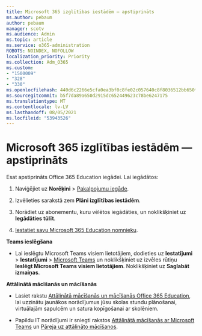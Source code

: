 ```yaml
---
title: Microsoft 365 izglītības iestādēm — apstiprināts
ms.author: pebaum
author: pebaum
manager: scotv
ms.audience: Admin
ms.topic: article
ms.service: o365-administration
ROBOTS: NOINDEX, NOFOLLOW
localization_priority: Priority
ms.collection: Adm_O365
ms.custom:
- "1500009"
- "328"
- "330"
ms.openlocfilehash: 440d6c2266e5cfa0ea3bf0c8fe02c057640c8f8036512bb650f870aef3b65b27
ms.sourcegitcommit: b5f7da89a650d2915dc652449623c78be6247175
ms.translationtype: MT
ms.contentlocale: lv-LV
ms.lasthandoff: 08/05/2021
ms.locfileid: "53943526"
---
```

# <a name="microsoft-365-for-education---approved"></a>Microsoft 365 izglītības iestādēm — apstiprināts

Esat apstiprināts Office 365 Education iegādei.  Lai iegādātos:

1. Naviģējiet uz **Norēķini** > [Pakalpojumu iegāde](https://portal.office.com/AdminPortal/Home#/catalog).

2. Izvēlieties sarakstā zem **Plāni izglītības iestādēm**.

3. Norādiet uz abonementu, kuru vēlētos iegādāties, un noklikšķiniet uz **Iegādāties tūlīt**.

4. [Iestatiet savu Microsoft 365 Education nomnieku](https://docs.microsoft.com/microsoft-365/education/deploy/create-your-office-365-tenant).

**Teams ieslēgšana**

- Lai ieslēgtu Microsoft Teams visiem lietotājiem, dodieties uz **Iestatījumi** > **Iestatījumi** > [Microsoft Teams](https://admin.microsoft.com/Adminportal/Home#/SettingsMultiPivot/:/Settings/L1/SkypeTeams) un noklikšķiniet uz izvēles rūtiņu **Ieslēgt Microsoft Teams visiem lietotājiem**. Noklikšķiniet uz **Saglabāt izmaiņas**.

**Attālinātā mācīšanās un mācīšanās**

- Lasiet rakstu [Attālinātā mācīšanās un mācīšanās Office 365 Education](https://support.office.com/article/remote-teaching-and-learning-in-office-365-education-f651ccae-7b65-478b-8366-51bb884025c4), lai uzzinātu jaunākos norādījumus jūsu skolas stundu plānošanai, virtuālajām sapulcēm un satura kopīgošanai ar skolēniem.

- Papildu IT norādījumi ir sniegti rakstos [Attālinātā mācīšanās ar Microsoft Teams](https://docs.microsoft.com/MicrosoftTeams/remote-learning-edu) un [Pāreja uz attālināto mācīšanos](https://www.microsoft.com/education/remote-learning).
